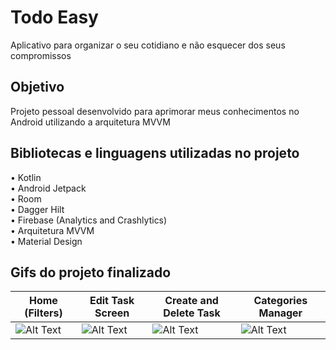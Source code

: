 # Todo Easy
Aplicativo para organizar o seu cotidiano e não esquecer dos seus compromissos 

## Objetivo 
Projeto pessoal desenvolvido para aprimorar meus conhecimentos no Android utilizando a arquitetura MVVM

## Bibliotecas e linguagens utilizadas no projeto
• Kotlin  
• Android Jetpack  
• Room  
• Dagger Hilt  
• Firebase (Analytics and Crashlytics)  
• Arquitetura MVVM  
• Material Design  

## Gifs do projeto finalizado

Home (Filters) | Edit Task Screen | Create and Delete Task | Categories Manager
--- | --- | --- | ---
![Alt Text](https://media2.giphy.com/media/ooK7DOydVl68DisaWb/giphy.gif?cid=790b7611cfca9da8fc008b59848108583e4b59a6d5442f9b&rid=giphy.gif&ct=g) | ![Alt Text](https://media4.giphy.com/media/JYCgOpLU21wbbdRId1/giphy.gif?cid=790b761111984e7640ef2221e844740900fb644b328e483d&rid=giphy.gif&ct=g) | ![Alt Text](https://media2.giphy.com/media/d5uBPsDa3jwNgEYa8j/giphy.gif?cid=790b7611a3a74adb3b1a7432d3e0a3fb803863622159c4df&rid=giphy.gif&ct=g) | ![Alt Text](https://media2.giphy.com/media/KVHy2SmwTm8fuSTyOV/giphy.gif?cid=790b7611f0986431d25eb14ca39893fc7fb553722953b253&rid=giphy.gif&ct=g)

